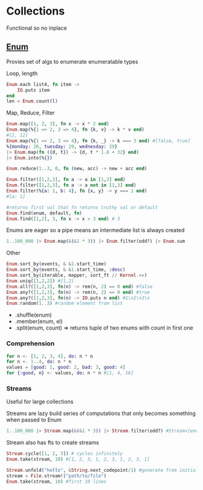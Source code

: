 # Collections

Functional so no inplace

## [Enum](https://hexdocs.pm/elixir/Enum.html)

Provies set of algs to enumerate enumeratable types

Loop, length

```elixir
Enum.each list4, fn item ->
	IO.puts item
end
len = Enum.count(l)
```

Map, Reduce, Filter

```elixir
Enum.map([1, 2, 3], fn x -> x * 2 end)
Enum.map(%{1 => 2, 3 => 4}, fn {k, v} -> k * v end)
#[2, 12]
Enum.map(%{1 => 2, 3 => 4}, fn {k, _} -> k === 3 end) #[false, true]
%{monday: 28, tuesday: 29, wednesday: 29}
|> Enum.map(fn ({d, t}) -> {d, t * 1.8 + 32} end)
|> Enum.into(%{})

Enum.reduce(1..3, 0, fn (new, acc) -> new + acc end)

Enum.filter([1,2,3], fn a -> a in [1,3] end)
Enum.filter([1,2,3], fn a -> a not in [1,3] end)
Enum.filter(%{a: 1, b: 4}, fn {x, y} -> y === 1 end)
#[a: 1]

#returns first val that fn returns truthy val or default
Enum.find(enum, default, fn)
Enum.find([1,2], 3, fn x -> x > 3 end) # 3
```

Enums are eager so a pipe means an intermediate list is always created

```elixir
1..100_000 |> Enum.map(&(&1 * 3)) |> Enum.filter(odd?) |> Enum.sum
```

Other

```elixir
Enum.sort_by(events, & &1.start_time)
Enum.sort_by(events, & &1.start_time, :desc)
Enum.sort_by(iterable, mapper, sort_ft // Kernel.<=)
Enum.uniq([1,2,2]) #[1,2]
Enum.all?([1,2,3], fn(n) -> rem(n, 2) == 0 end) #false
Enum.any?([1,2,3], fn(n) -> rem(n, 2) == 0 end) #true
Enum.any?([1,2,3], fn(n) -> IO.puts n end) #1\n2\n3\n
Enum.random(1..3) #random element from list
```

- .shuffle(enum)
- .member(enum, el)
- .split(enum, count) => returns tuple of two enums with count in first one

### Comprehension

```elixir
for n <- [1, 2, 3, 4], do: n * n
for n <- 1..4, do: n * n
values = [good: 1, good: 2, bad: 3, good: 4]
for {:good, n} <- values, do: n * n #[1, 4, 16]
```

### Streams

Useful for large collections

Streams are lazy build series of computations that only becomes something when passed to Enum

```elixir
1..100_000 |> Stream.map(&(&1 * 3)) |> Stream.filter(odd?) #Stream<[enum: 1..100000, funs: [...]]>
```

Stream also has fts to create streams

```elixir
Stream.cycle([1, 2, 3]) # cycles infinitely
Enum.take(stream, 10) #[1, 2, 3, 1, 2, 3, 1, 2, 3, 1]

Stream.unfold("hełło", &String.next_codepoint/1) #generate from initial val
stream = File.stream!("path/to/file")
Enum.take(stream, 10) #first 10 lines
```

